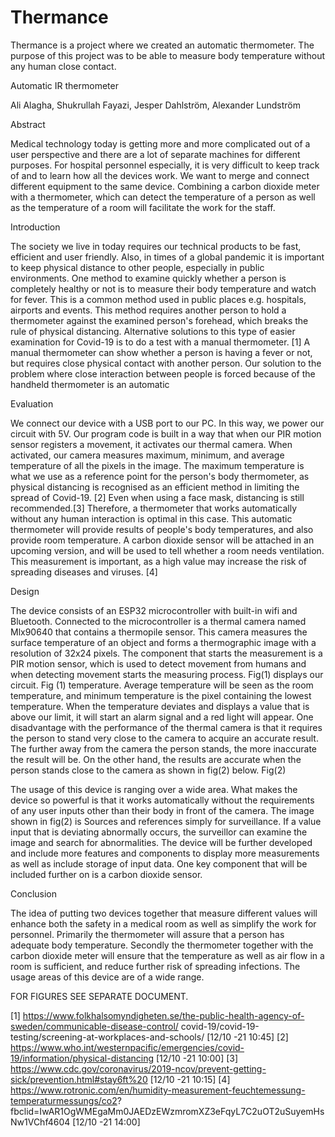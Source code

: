 # Thermance
Thermance is a project where we created an automatic thermometer. The purpose of this project was to be able to measure body temperature without any human close contact.

Automatic IR thermometer

Ali Alagha, Shukrullah Fayazi, Jesper Dahlström, Alexander Lundström
 

Abstract

Medical technology today is getting more and more complicated out of a user perspective and there are a lot of separate machines for different purposes. For hospital personnel especially, it is very difficult to keep track of and to learn how all the devices work. We want to merge and connect different equipment to the same device. Combining a carbon dioxide meter with a thermometer, which can detect the temperature of a person as well as the temperature of a room will facilitate the work for the staff.


Introduction

The society we live in today requires our technical products to be fast, efficient and user friendly. Also, in times of a global pandemic it is important to keep physical distance to other people, especially in public environments. One method to examine quickly whether a person is completely healthy or not is to measure their body temperature and watch for fever. This is a common method used in public places e.g. hospitals, airports and events. This method requires another person to hold a thermometer against the examined person's forehead, which breaks the rule of physical distancing. Alternative solutions to this type of easier examination for Covid-19 is to do a test with a manual thermometer. [1] A manual thermometer can show whether a person is having a fever or not, but requires close physical contact with another person.
Our solution to the problem where close interaction between people is forced because of the handheld thermometer is an automatic


Evaluation

We connect our device with a USB port to our PC. In this way, we power our circuit with 5V. Our program code is built in a way that when our PIR motion sensor registers a movement, it activates our thermal camera. When activated, our camera measures maximum, minimum, and average temperature of all the pixels in the image. The maximum temperature is what we use as a reference point for the person's body
thermometer, as physical distancing is recognised as an efficient method in limiting the spread of Covid-19. [2] Even when using a face mask, distancing is still recommended.[3] Therefore, a thermometer that works automatically without any human interaction is optimal in this case. This automatic thermometer will provide results of people's body temperatures, and also provide room temperature. A carbon dioxide sensor will be attached in an upcoming version, and will be used to tell whether a room needs ventilation. This measurement is important, as a high value may increase the risk of spreading diseases and viruses. [4]


Design

The device consists of an ESP32 microcontroller with built-in wifi and Bluetooth. Connected to the microcontroller is a thermal camera named Mlx90640 that contains a thermopile sensor. This camera measures the surface temperature of an object and forms a thermographic image with a resolution of 32x24 pixels. The component that starts the measurement is a PIR motion sensor, which is used to detect movement from humans and when detecting movement starts the measuring process. Fig(1) displays our circuit.
Fig (1)
temperature. Average temperature will be seen as the room temperature, and minimum temperature is the pixel containing the lowest temperature. When the temperature deviates and displays a value that is above our limit, it will start an alarm signal and a red light will appear.
One disadvantage with the performance of the thermal camera is that it requires the person to stand very close to the camera to acquire an accurate result. The further away from the camera the person stands, the more inaccurate the result will be. On the other hand, the results are accurate when the person stands close to the camera as shown in fig(2) below.
Fig(2)

The usage of this device is ranging over a wide area. What makes the device so powerful is that it works automatically without the requirements of any user inputs other than their body in front of the camera. The image shown in fig(2) is
Sources and references simply for surveillance. If a value input that is deviating abnormally occurs, the surveillor can examine the image and search for abnormalities. The device will be further developed and include more features and components to display more measurements as well as include storage of input data. One key component that will be included further on is a carbon dioxide sensor.



Conclusion

The idea of putting two devices together that measure different values will enhance both the safety in a medical room as well as simplify the work for personnel. Primarily the thermometer will assure that a person has adequate body temperature. Secondly the thermometer together with the carbon dioxide meter will ensure that the temperature as well as air flow in a room is sufficient, and reduce further risk of spreading infections. The usage areas of this device are of a wide range.

FOR FIGURES SEE SEPARATE DOCUMENT. 

 [1] https://www.folkhalsomyndigheten.se/the-public-health-agency-of-sweden/communicable-disease-control/ covid-19/covid-19-testing/screening-at-workplaces-and-schools/ [12/10 -21 10:45]
[2] https://www.who.int/westernpacific/emergencies/covid-19/information/physical-distancing [12/10 -21 10:00] [3] https://www.cdc.gov/coronavirus/2019-ncov/prevent-getting-sick/prevention.html#stay6ft%20
[12/10 -21 10:15]
[4] https://www.rotronic.com/en/humidity-measurement-feuchtemessung-temperaturmessungs/co2? fbclid=IwAR1OgWMEgaMm0JAEDzEWzmromXZ3eFqyL7C2uOT2uSuyemHsNw1VChf4604 [12/10 -21 14:00]
